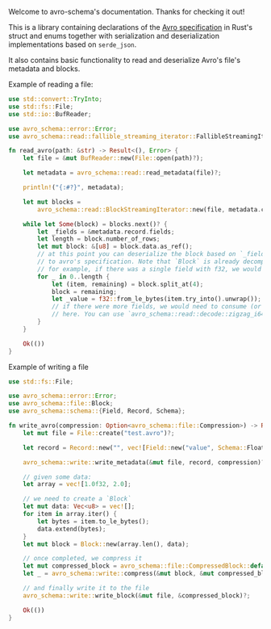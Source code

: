 Welcome to avro-schema's documentation. Thanks for checking it out!

This is a library containing declarations of the
[Avro specification](https://avro.apache.org/docs/current/spec.html)
in Rust's struct and enums together with serialization and deserialization
implementations based on `serde_json`.

It also contains basic functionality to read and deserialize Avro's file's metadata
and blocks.

Example of reading a file:

```rust
use std::convert::TryInto;
use std::fs::File;
use std::io::BufReader;

use avro_schema::error::Error;
use avro_schema::read::fallible_streaming_iterator::FallibleStreamingIterator;

fn read_avro(path: &str) -> Result<(), Error> {
    let file = &mut BufReader::new(File::open(path)?);

    let metadata = avro_schema::read::read_metadata(file)?;

    println!("{:#?}", metadata);

    let mut blocks =
        avro_schema::read::BlockStreamingIterator::new(file, metadata.compression, metadata.marker);

    while let Some(block) = blocks.next()? {
        let _fields = &metadata.record.fields;
        let length = block.number_of_rows;
        let mut block: &[u8] = block.data.as_ref();
        // at this point you can deserialize the block based on `_fields` according
        // to avro's specification. Note that `Block` is already decompressed.
        // for example, if there was a single field with f32, we would use
        for _ in 0..length {
            let (item, remaining) = block.split_at(4);
            block = remaining;
            let _value = f32::from_le_bytes(item.try_into().unwrap());
            // if there were more fields, we would need to consume (or skip) the remaining
            // here. You can use `avro_schema::read::decode::zigzag_i64` for integers :D
        }
    }

    Ok(())
}
```

Example of writing a file

```rust
use std::fs::File;

use avro_schema::error::Error;
use avro_schema::file::Block;
use avro_schema::schema::{Field, Record, Schema};

fn write_avro(compression: Option<avro_schema::file::Compression>) -> Result<(), Error> {
    let mut file = File::create("test.avro")?;

    let record = Record::new("", vec![Field::new("value", Schema::Float)]);

    avro_schema::write::write_metadata(&mut file, record, compression)?;

    // given some data:
    let array = vec![1.0f32, 2.0];

    // we need to create a `Block`
    let mut data: Vec<u8> = vec![];
    for item in array.iter() {
        let bytes = item.to_le_bytes();
        data.extend(bytes);
    }
    let mut block = Block::new(array.len(), data);

    // once completed, we compress it
    let mut compressed_block = avro_schema::file::CompressedBlock::default();
    let _ = avro_schema::write::compress(&mut block, &mut compressed_block, compression)?;

    // and finally write it to the file
    avro_schema::write::write_block(&mut file, &compressed_block)?;

    Ok(())
}
```
